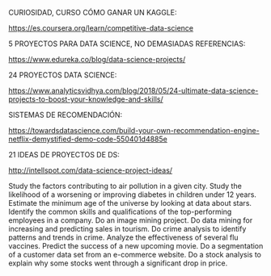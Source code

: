 CURIOSIDAD, CURSO CÓMO GANAR UN KAGGLE:

https://es.coursera.org/learn/competitive-data-science

5 PROYECTOS PARA DATA SCIENCE, NO DEMASIADAS REFERENCIAS:

https://www.edureka.co/blog/data-science-projects/

24 PROYECTOS DATA SCIENCE:

https://www.analyticsvidhya.com/blog/2018/05/24-ultimate-data-science-projects-to-boost-your-knowledge-and-skills/

SISTEMAS DE RECOMENDACIÓN:

https://towardsdatascience.com/build-your-own-recommendation-engine-netflix-demystified-demo-code-550401d4885e

21 IDEAS DE PROYECTOS DE DS:

http://intellspot.com/data-science-project-ideas/

Study the factors contributing to air pollution in a given city. 
Study the likelihood of a worsening or improving diabetes in children under 12 years.
Estimate the minimum age of the universe by looking at data about stars.
Identify the common skills and qualifications of the top-performing employees in a company.
Do an image mining project.
Do data mining for increasing and predicting sales in tourism.
Do crime analysis to identify patterns and trends in crime. 
Analyze the effectiveness of several flu vaccines.
Predict the success of a new upcoming movie. 
Do a segmentation of a customer data set from an e-commerce website.
Do a stock analysis to explain why some stocks went through a significant drop in price.
